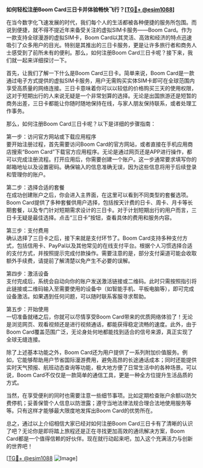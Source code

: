 **如何轻松注册Boom Card三日卡并体验畅快飞行？[[TG💪+ @esim1088](https://t.me/s/esim1088)]**

在当今数字化飞速发展的时代，我们每个人的生活都被各种便捷的服务所包围。而说到便捷，就不得不提近年来备受关注的虚拟SIM卡服务——Boom Card。作为一款支持全球漫游的虚拟SIM卡，Boom Card以其灵活、高效和经济的特点迅速吸引了众多用户的目光。特别是其推出的三日卡服务，更是让许多旅行者和商务人士感受到了前所未有的便利。那么，如何注册Boom Card三日卡呢？接下来，我们就一起来详细探讨一下。

首先，让我们了解一下什么是Boom Card三日卡。简单来说，Boom Card是一款通过电子方式提供的虚拟SIM卡服务，用户无需购买实体SIM卡即可在全球范围内享受高质量的网络连接。三日卡意味着你可以以较低的价格购买三天的使用权限，这对于短期出行的人来说无疑是一个非常划算的选择。无论是出国旅游还是短暂的商务出差，三日卡都能让你随时随地保持在线，与家人朋友保持联系，或者处理工作事务。

那么，如何注册Boom Card三日卡呢？以下是详细的步骤指南：

第一步：访问官方网站或下载应用程序  
要开始注册过程，首先需要访问Boom Card的官方网站，或者直接在手机应用商店搜索“Boom Card”下载官方应用程序。无论是通过网页还是APP进行操作，都可以完成注册流程。打开应用后，你需要创建一个账户。这一步通常要求填写你的邮箱地址以及设置密码。确保输入的信息准确无误，因为这些信息将用于后续登录和管理你的账户。

第二步：选择合适的套餐  
在成功创建账户之后，你会进入主界面，在这里可以看到不同类型的套餐选项。Boom Card提供了多种套餐供用户选择，包括按天计费的日卡、周卡、月卡等长期套餐，以及专门针对短期需求设计的三日卡。对于计划短期出行的用户而言，三日卡无疑是最佳选择。点击“三日卡”按钮，查看具体的费用和服务内容。

第三步：支付费用  
确认选择了三日卡之后，接下来就是支付环节了。Boom Card支持多种支付方式，包括信用卡、PayPal以及其他常见的在线支付平台。根据个人习惯选择合适的支付方式，并按照提示完成付款操作。需要注意的是，部分支付渠道可能会收取额外手续费，请提前了解清楚以免产生不必要的误解。

第四步：激活设备  
支付完成后，系统会自动向你的账户发送激活链接或二维码。此时只需按照指引将此链接或二维码输入至需要使用的设备中（如智能手机、平板电脑等），即可完成设备激活。如果遇到任何问题，可以随时联系客服寻求帮助。

第五步：开始使用  
一切准备就绪之后，你就可以尽情享受Boom Card带来的优质网络体验了！无论是浏览网页、观看视频还是进行视频通话，都能获得稳定流畅的速度。此外，由于Boom Card覆盖范围广泛，无论身处何地都能找到适合的信号来源，真正实现了全球无缝连接。

除了上述基本功能之外，Boom Card还为用户提供了一系列附加价值服务。例如，它能够帮助用户节省国际漫游费用，避免高昂的长途通话成本；同时还能提供实时天气预报、航班动态查询等功能，极大地方便了日常生活中的各种场景。可以说，Boom Card不仅仅是一款简单的通信工具，更是一种全方位提升生活品质的方式。

当然，在享受便利的同时也需要注意一些细节事项。比如定期检查账户余额以防欠费停机；妥善保管个人信息以防泄露；遵守当地法律法规合理合法地使用服务等等。只有这样才能够最大限度地发挥出Boom Card的优势所在。

总之，通过以上介绍相信大家已经对如何注册Boom Card三日卡有了清晰的认识了吧？无论你是即将踏上旅程还是正在寻找更加高效的通讯解决方案，Boom Card都是一个值得信赖的好伙伴。现在就行动起来吧，加入这个充满活力与创新的世界吧！

[[TG💪+ @esim1088](https://t.me/s/esim1088) ![Image](https://i.postimg.cc/4NQfJmqS/Snipaste-2025-05-13-00-14-12.png)]